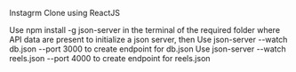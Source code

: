 Instagrm Clone using ReactJS

Use npm install -g json-server in the terminal of the required folder where API data are present to initialize a json server, then 
Use json-server --watch db.json --port 3000 to create endpoint for db.json
Use json-server --watch reels.json --port 4000 to create endpoint for reels.json
